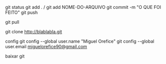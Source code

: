 git status
git add . / git add NOME-DO-ARQUIVO
git commit -m "O QUE FOI FEITO"
git push

git pull

git clone http://blablabla.git

config
git config --global user.name "Miguel Orefice"
git config --global user.email miguelorefice90@gmail.com

baixar git
